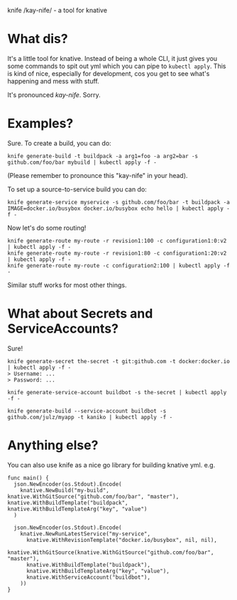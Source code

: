 knife /kay-nife/ - a tool for knative

# What dis?

It's a little tool for knative. Instead of being a whole CLI, it just gives you some commands to spit out yml which you can pipe to `kubectl apply`. This is kind of nice, especially for development, cos you get to see what's happening and mess with stuff.

It's pronounced _kay-nife_. Sorry.

# Examples?

Sure. To create a build, you can do:

~~~~
knife generate-build -t buildpack -a arg1=foo -a arg2=bar -s github.com/foo/bar mybuild | kubectl apply -f -
~~~~

(Please remember to pronounce this "kay-nife" in your head).

To set up a source-to-service build you can do:

~~~~
knife generate-service myservice -s github.com/foo/bar -t buildpack -a IMAGE=docker.io/busybox docker.io/busybox echo hello | kubectl apply -f -
~~~~

Now let's do some routing!

~~~~
knife generate-route my-route -r revision1:100 -c configuration1:0:v2 | kubectl apply -f -
knife generate-route my-route -r revision1:80 -c configuration1:20:v2 | kubectl apply -f -
knife generate-route my-route -c configuration2:100 | kubectl apply -f -
~~~~

Similar stuff works for most other things.

# What about Secrets and ServiceAccounts?

Sure!

~~~~
knife generate-secret the-secret -t git:github.com -t docker:docker.io | kubectl apply -f -
> Username: ...
> Password: ...

knife generate-service-account buildbot -s the-secret | kubectl apply -f -

knife generate-build --service-account buildbot -s github.com/julz/myapp -t kaniko | kubectl apply -f -
~~~~

# Anything else?

You can also use knife as a nice go library for building knative yml. e.g.

~~~~golang
func main() {
  json.NewEncoder(os.Stdout).Encode( 
    knative.NewBuild("my-build", knative.WithGitSource("github.com/foo/bar", "master"), knative.WithBuildTemplate("buildpack", knative.WithBuildTemplateArg("key", "value")
  )

  json.NewEncoder(os.Stdout).Encode( 
    knative.NewRunLatestService("my-service",
      knative.WithRevisionTemplate("docker.io/busybox", nil, nil), 
      knative.WithGitSource(knative.WithGitSource("github.com/foo/bar", "master"), 
      knative.WithBuildTemplate("buildpack"), 
      knative.WithBuildTemplateArg("key", "value"),
      knative.WithServiceAccount("buildbot"),
    ))
}
~~~~
